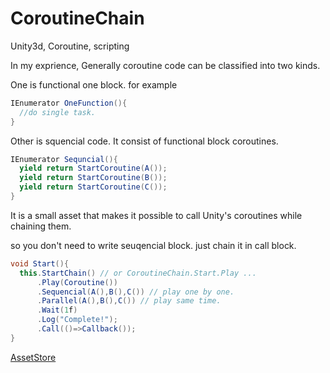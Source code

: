 # CoroutineChain
Unity3d, Coroutine, scripting

In my exprience, Generally coroutine code can be classified into two kinds.

One is functional one block. for example 

```csharp
IEnumerator OneFunction(){
  //do single task.
}
```

Other is squencial code. It consist of functional block coroutines.
```csharp
IEnumerator Sequncial(){
  yield return StartCoroutine(A());
  yield return StartCoroutine(B());
  yield return StartCoroutine(C());
}
```

It is a small asset that makes it possible to call Unity's coroutines while chaining them.

so you don't need to write seuqencial block. just chain it in call block.

```csharp
void Start(){
  this.StartChain() // or CoroutineChain.Start.Play ...
      .Play(Coroutine())
      .Sequencial(A(),B(),C()) // play one by one.
      .Parallel(A(),B(),C()) // play same time.
      .Wait(1f)
      .Log("Complete!");
      .Call(()=>Callback());
}
```

[AssetStore](https://www.assetstore.unity3d.com/kr/#!/content/109785)
